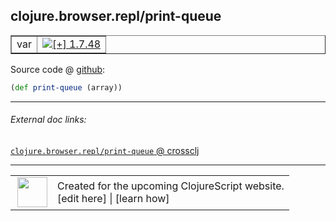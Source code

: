## clojure.browser.repl/print-queue



 <table border="1">
<tr>
<td>var</td>
<td><a href="https://github.com/cljsinfo/cljs-api-docs/tree/1.7.48"><img valign="middle" alt="[+] 1.7.48" title="Added in 1.7.48" src="https://img.shields.io/badge/+-1.7.48-lightgrey.svg"></a> </td>
</tr>
</table>









Source code @ [github](https://github.com/clojure/clojurescript/blob/r1.7.122/src/main/cljs/clojure/browser/repl.cljs#L31):

```clj
(def print-queue (array))
```

<!--
Repo - tag - source tree - lines:

 <pre>
clojurescript @ r1.7.122
└── src
    └── main
        └── cljs
            └── clojure
                └── browser
                    └── <ins>[repl.cljs:31](https://github.com/clojure/clojurescript/blob/r1.7.122/src/main/cljs/clojure/browser/repl.cljs#L31)</ins>
</pre>

-->

---



###### External doc links:

[`clojure.browser.repl/print-queue` @ crossclj](http://crossclj.info/fun/clojure.browser.repl.cljs/print-queue.html)<br>

---

 <table>
<tr><td>
<img valign="middle" align="right" width="48px" src="http://i.imgur.com/Hi20huC.png">
</td><td>
Created for the upcoming ClojureScript website.<br>
[edit here] | [learn how]
</td></tr></table>

[edit here]:https://github.com/cljsinfo/cljs-api-docs/blob/master/cljsdoc/clojure.browser.repl/print-queue.cljsdoc
[learn how]:https://github.com/cljsinfo/cljs-api-docs/wiki/cljsdoc-files

<!--

This information was too distracting to show to readers, but I'll leave it
commented here since it is helpful to:

- pretty-print the data used to generate this document
- and show how to retrieve that data



The API data for this symbol:

```clj
{:ns "clojure.browser.repl",
 :name "print-queue",
 :type "var",
 :source {:code "(def print-queue (array))",
          :title "Source code",
          :repo "clojurescript",
          :tag "r1.7.122",
          :filename "src/main/cljs/clojure/browser/repl.cljs",
          :lines [31]},
 :full-name "clojure.browser.repl/print-queue",
 :full-name-encode "clojure.browser.repl/print-queue",
 :history [["+" "1.7.48"]]}

```

Retrieve the API data for this symbol:

```clj
;; from Clojure REPL
(require '[clojure.edn :as edn])
(-> (slurp "https://raw.githubusercontent.com/cljsinfo/cljs-api-docs/catalog/cljs-api.edn")
    (edn/read-string)
    (get-in [:symbols "clojure.browser.repl/print-queue"]))
```

-->
